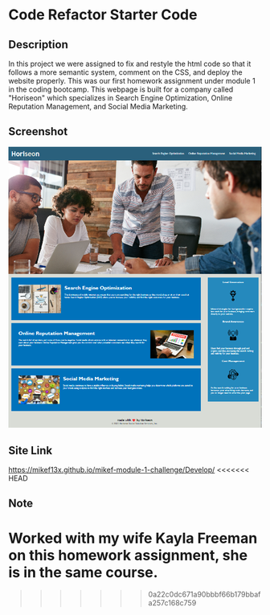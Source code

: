 # Code Refactor Starter Code

## Description
In this project we were assigned to fix and restyle the html code so that it follows a more semantic system, comment on the CSS, and deploy the website properly. This was our first homework assignment under module 1 in the coding bootcamp. This webpage is built for a company called "Horiseon" which specializes in Search Engine Optimization, Online Reputation Management, and Social Media Marketing. 

## Screenshot
![alt text](assets/images/Horiseon%20Website%20Screenshot.png "Website Screenshot")

## Site Link
https://mikef13x.github.io/mikef-module-1-challenge/Develop/
<<<<<<< HEAD

## Note
Worked with my wife Kayla Freeman on this homework assignment, she is in the same course.
=======
>>>>>>> 0a22c0dc671a90bbbf66b179bbafa257c168c759
